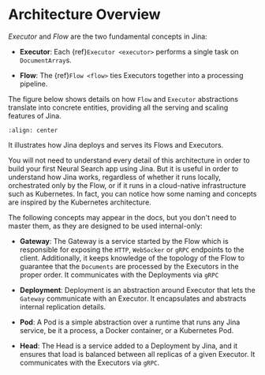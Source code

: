 # Architecture Overview

*Executor* and *Flow* are the two fundamental concepts in Jina: 

- **Executor**: Each {ref}`Executor <executor>` performs a single task on `DocumentArray`s.

- **Flow**: The {ref}`Flow <flow>` ties Executors together into a processing pipeline.

The figure below shows details on how `Flow` and `Executor` abstractions translate into concrete entities, providing all the 
serving and scaling features of Jina.


```{figure} arch-overview.svg
:align: center
```

It illustrates how Jina deploys and serves its Flows and Executors.

You will not need to understand every detail of this architecture in order to build your first Neural Search app using Jina. But it is useful in order to understand how Jina works, regardless of whether it runs locally, orchestrated only by the Flow, or if it runs in 
a cloud-native infrastructure such as Kubernetes. In fact, you can notice how some naming and concepts are inspired by the Kubernetes architecture.

The following concepts may appear in the docs, but you don't need to master them, as they are designed to be used internal-only:

  - **Gateway**: The Gateway is a service started by the Flow which is responsible for exposing the `HTTP`, `WebSocker` or `gRPC` endpoints to the client. Additionally, it keeps knowledge of the topology of the Flow to guarantee that the `Documents` are processed by the Executors in the proper order. It communicates with the Deployments via `gRPC`

  - **Deployment**: Deployment is an abstraction around Executor that lets the `Gateway` communicate with an Executor. It encapsulates and abstracts internal replication details.

  - **Pod**: A Pod is a simple abstraction over a runtime that runs any Jina service, be it a process, a Docker container, or a Kubernetes Pod.

  - **Head**: The Head is a service added to a Deployment by Jina, and it ensures that load is balanced between all replicas of a given Executor. It communicates with the Executors via `gRPC`.
